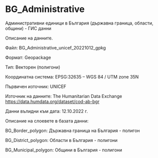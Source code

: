 # BG_Administrative
Административни единици в България (държавна граница, области, общини) - ГИС данни

Описание на данните.

Файл: BG_Administrative_unicef_20221012_gpkg

Формат: Geopackage

Тип: Векторен (полигони)

Координатна система: EPSG:32635 – WGS 84 / UTM zone 35N

Първичен източник: UNICEF

Източник на данните: The Humanitarian Data Exchange https://data.humdata.org/dataset/cod-ab-bgr

Данни вълидни към дата: 12.10.2022 г.


Описание на слоевете в базата данни:

BG_Border_polygon:
Държавна граница на България - полигон

BG_District_polygon:
Области в България - полигони

BG_Municipal_polygon:
Общини в България - полигони
